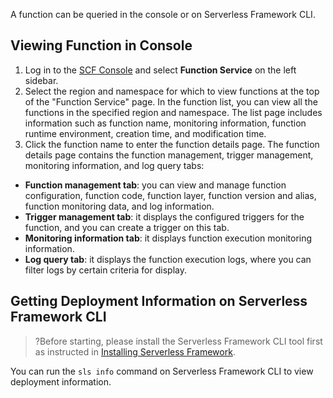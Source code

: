 A function can be queried in the console or on Serverless Framework CLI.

## Viewing Function in Console
1. Log in to the [SCF Console](https://console.cloud.tencent.com/scf) and select **Function Service** on the left sidebar.
2. Select the region and namespace for which to view functions at the top of the "Function Service" page. In the function list, you can view all the functions in the specified region and namespace.
The list page includes information such as function name, monitoring information, function runtime environment, creation time, and modification time.
3. Click the function name to enter the function details page.
The function details page contains the function management, trigger management, monitoring information, and log query tabs:
 - **Function management tab**: you can view and manage function configuration, function code, function layer, function version and alias, function monitoring data, and log information.
 - **Trigger management tab**: it displays the configured triggers for the function, and you can create a trigger on this tab.
 - **Monitoring information tab**: it displays function execution monitoring information.
 - **Log query tab**: it displays the function execution logs, where you can filter logs by certain criteria for display.


## Getting Deployment Information on Serverless Framework CLI
>?Before starting, please install the Serverless Framework CLI tool first as instructed in [Installing Serverless Framework](https://intl.cloud.tencent.com/document/product/583/36263).
>
You can run the `sls info` command on Serverless Framework CLI to view deployment information.
